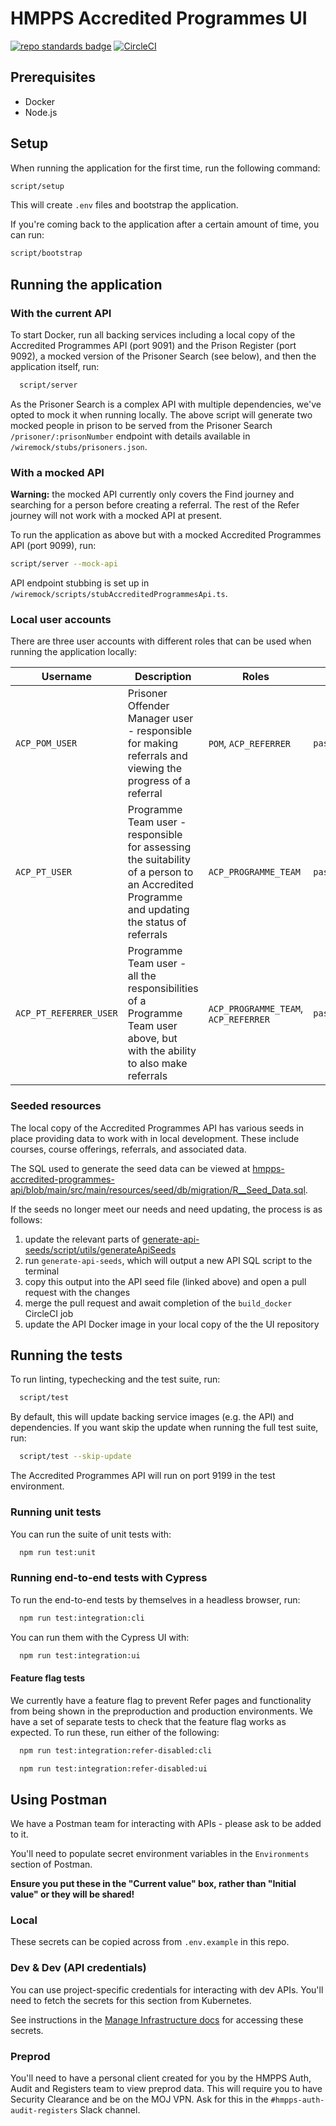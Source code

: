 # HMPPS Accredited Programmes UI

[![repo standards badge](https://img.shields.io/badge/dynamic/json?color=blue&style=flat&logo=github&label=MoJ%20Compliant&query=%24.result&url=https%3A%2F%2Foperations-engineering-reports.cloud-platform.service.justice.gov.uk%2Fapi%2Fv1%2Fcompliant_public_repositories%2Fhmpps-accredited-programmes-ui)](https://operations-engineering-reports.cloud-platform.service.justice.gov.uk/public-github-repositories.html#hmpps-accredited-programmes-ui 'Link to report')
[![CircleCI](https://circleci.com/gh/ministryofjustice/hmpps-accredited-programmes-ui/tree/main.svg?style=svg)](https://circleci.com/gh/ministryofjustice/hmpps-accredited-programmes-ui)

## Prerequisites

- Docker
- Node.js

## Setup

When running the application for the first time, run the following command:

```bash
script/setup
```

This will create `.env` files and bootstrap the application.

If you're coming back to the application after a certain amount of time, you can run:

```bash
script/bootstrap
```

## Running the application

### With the current API

To start Docker, run all backing services including a local copy of the Accredited Programmes API (port 9091) and the Prison Register (port 9092), a mocked version of the Prisoner Search (see below), and then the application itself, run:

```bash
  script/server
```

As the Prisoner Search is a complex API with multiple dependencies, we've opted to mock it when running locally. The above script will generate two mocked people in prison to be served from the Prisoner Search `/prisoner/:prisonNumber` endpoint with details available in `/wiremock/stubs/prisoners.json`.

### With a mocked API

**Warning:** the mocked API currently only covers the Find journey and searching for a person before creating a referral. The rest of the Refer journey will not work with a mocked API at present.

To run the application as above but with a mocked Accredited Programmes API (port 9099), run:

```bash
script/server --mock-api
```

API endpoint stubbing is set up in `/wiremock/scripts/stubAccreditedProgrammesApi.ts`.

### Local user accounts

There are three user accounts with different roles that can be used when running the application locally:

| Username               | Description                                                                                                                                 | Roles                                | Password         |
| ---------------------- | ------------------------------------------------------------------------------------------------------------------------------------------- | ------------------------------------ | ---------------- |
| `ACP_POM_USER`         | Prisoner Offender Manager user - responsible for making referrals and viewing the progress of a referral                                    | `POM`, `ACP_REFERRER`                | `password123456` |
| `ACP_PT_USER`          | Programme Team user - responsible for assessing the suitability of a person to an Accredited Programme and updating the status of referrals | `ACP_PROGRAMME_TEAM`                 | `password123456` |
| `ACP_PT_REFERRER_USER` | Programme Team user - all the responsibilities of a Programme Team user above, but with the ability to also make referrals                  | `ACP_PROGRAMME_TEAM`, `ACP_REFERRER` | `password123456` |

### Seeded resources

The local copy of the Accredited Programmes API has various seeds in place providing data to work with in local development. These include courses, course offerings, referrals, and associated data.

The SQL used to generate the seed data can be viewed at [hmpps-accredited-programmes-api/blob/main/src/main/resources/seed/db/migration/R\_\_Seed_Data.sql](https://github.com/ministryofjustice/hmpps-accredited-programmes-api/blob/main/src/main/resources/seed/db/migration/R__Seed_Data.sql).

If the seeds no longer meet our needs and need updating, the process is as follows:

1. update the relevant parts of [generate-api-seeds/script/utils/generateApiSeeds](https://github.com/ministryofjustice/hmpps-accredited-programmes-ui/blob/main/script/utils/generateApiSeeds)
1. run `generate-api-seeds`, which will output a new API SQL script to the terminal
1. copy this output into the API seed file (linked above) and open a pull request with the changes
1. merge the pull request and await completion of the `build_docker` CircleCI job
1. update the API Docker image in your local copy of the the UI repository

## Running the tests

To run linting, typechecking and the test suite, run:

```bash
  script/test
```

By default, this will update backing service images (e.g. the API) and
dependencies. If you want skip the update when running the full test suite, run:

```bash
  script/test --skip-update
```

The Accredited Programmes API will run on port 9199 in the test environment.

### Running unit tests

You can run the suite of unit tests with:

```bash
  npm run test:unit
```

### Running end-to-end tests with Cypress

To run the end-to-end tests by themselves in a headless browser, run:

```bash
  npm run test:integration:cli
```

You can run them with the Cypress UI with:

```bash
  npm run test:integration:ui
```

#### Feature flag tests

We currently have a feature flag to prevent Refer pages and functionality from
being shown in the preproduction and production environments. We have a set of
separate tests to check that the feature flag works as expected. To run these,
run either of the following:

```bash
  npm run test:integration:refer-disabled:cli
```

```bash
  npm run test:integration:refer-disabled:ui
```

## Using Postman

We have a Postman team for interacting with APIs - please ask to be added to it.

You'll need to populate secret environment variables in the `Environments`
section of Postman.

**Ensure you put these in the "Current value" box, rather than "Initial value"
or they will be shared!**

### Local

These secrets can be copied across from `.env.example` in this repo.

### Dev & Dev (API credentials)

You can use project-specific credentials for interacting with dev APIs. You'll
need to fetch the secrets for this section from Kubernetes.

See instructions in the [Manage Infrastructure
docs](./doc/how-to/manage-infrastructure.md#viewing-an-individual-set-of-secrets)
for accessing these secrets.

### Preprod

You'll need to have a personal client created for you by the HMPPS Auth, Audit
and Registers team to view preprod data. This will require you to have Security
Clearance and be on the MOJ VPN. Ask for this in the
`#hmpps-auth-audit-registers` Slack channel.
